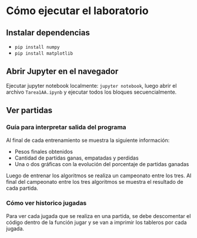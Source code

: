 # Cómo ejecutar el laboratorio

## Instalar dependencias

- `pip install numpy`
- `pip install matplotlib`

## Abrir Jupyter en el navegador

Ejecutar jupyter notebook localmente: `jupyter notebook`, luego abrir el
archivo `Tarea1AA.ipynb` y ejecutar todos los bloques secuencialmente.


## Ver partidas

### Guía para interpretar salida del programa
Al final de cada entrenamiento se muestra la siguiente información:
  - Pesos finales obtenidos
  - Cantidad de partidas ganas, empatadas y perdidas
  - Una o dos gráficas con la evolución del porcentaje de partidas ganadas

Luego de entrenar los algoritmos se realiza un campeonato entre los tres.
Al final del campeonato entre los tres algoritmos se muestra el resultado de cada partida.

### Cómo ver historico jugadas

Para ver cada jugada que se realiza en una partida, se debe descomentar
el código dentro de la función jugar y se van a imprimir los tableros
por cada jugada.

